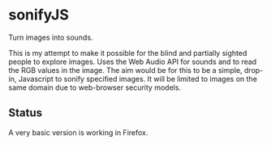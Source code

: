sonifyJS
========

Turn images into sounds. 

This is my attempt to make it possible for the blind and partially sighted people to explore images. Uses the Web Audio API for sounds and <canvas> to read the RGB values in the image. The aim would be for this to be a simple, drop-in, Javascript to sonify specified images. It will be limited to images on the same domain due to web-browser security models.

Status
------

A very basic version is working in Firefox.
